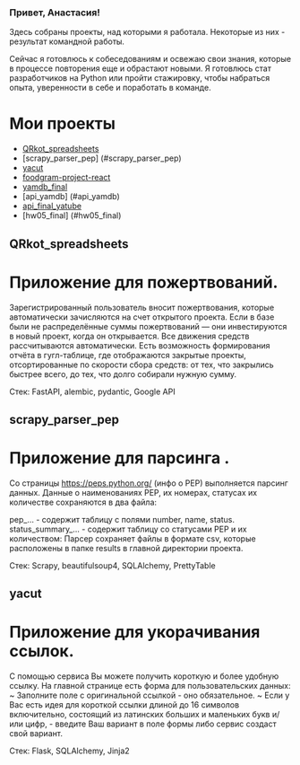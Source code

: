 ### Привет, Анастасия!

Здесь собраны проекты, над которыми я работала. Некоторые из них - результат командной работы.

Сейчас я готовлюсь к собеседованиям и освежаю свои знания, которые в процессе повторения еще и обрастают новыми.
Я готовлюсь стат разработчиков на Python или пройти стажировку, чтобы набраться опыта, уверенности в себе и поработать в команде.

<!--
Файлы проектов размещены на Github. Ссылка на некоторые из них в описании к проекту. Вы можете пройти по ссылке,
нажав на название проектаб и оценить работу сервисов.
**navikso/navikso** is a ✨ _special_ ✨ repository because its `README.md` (this file) appears on your GitHub profile.

Here are some ideas to get you started:

- 🔭 I’m currently working on ...
- 🌱 I’m currently learning ...
- 👯 I’m looking to collaborate on ...
- 🤔 I’m looking for help with ...
- 💬 Ask me about ...
- 📫 How to reach me: ...
- 😄 Pronouns: ...
- ⚡ Fun fact: ...
-->
# Мои проекты

- [QRkot_spreadsheets](#QRkot_spreadsheets)
- [scrapy_parser_pep] (#scrapy_parser_pep)
- [yacut](#yacut)
- [foodgram-project-react](#foodgram-project-react)
- [yamdb_final](#yamdb_final)
- [api_yamdb] (#api_yamdb)
- [api_final_yatube](#api_final_yatube)
- [hw05_final] (#hw05_final)   

## QRkot_spreadsheets
# Приложение для пожертвований.
Зарегистрированный пользователь вносит пожертвования, которые автоматически зачисляются на счет открытого проекта. Если в базе были не распределённые суммы пожертвований — они инвестируются в новый проект, когда он открывается. Все движения средств рассчитываются автоматически. Есть возможность формирования отчёта в гугл-таблице, где отображаются закрытые проекты, отсортированные по скорости сбора средств: от тех, что закрылись быстрее всего, до тех, что долго собирали нужную сумму.

Стек: FastAPI, alembic, pydantic, Google API


## scrapy_parser_pep
# Приложение для парсинга .
Со страницы https://peps.python.org/ (инфо о PEP) выполняется парсинг данных. Данные о наименованиях PEP, их номерах, статусах их количестве сохраняются в два файла:

pep_... - содержит таблицу с полями number, name, status.
status_summary_... - содержит таблицу со статусами PEP и их количеством:
Парсер сохраняет файлы в формате csv, которые расположены в папке results в главной директории проекта.


Стек: Scrapy, beautifulsoup4, SQLAlchemy, PrettyTable


## yacut
# Приложение для укорачивания ссылок.
С помощью сервиса Вы можете получить короткую и более удобную ссылку. На главной странице есть форма для пользовательских данных: ~ Заполните поле с оригинальной ссылкой - оно обязательное. ~ Если у Вас есть идея для короткой ссылки длиной до 16 символов включительно, состоящий из латинских больших и маленьких букв и/или цифр, - введите Ваш вариант в поле формы либо сервис создаст свой вариант.

Стек: Flask, SQLAlchemy, Jinja2

